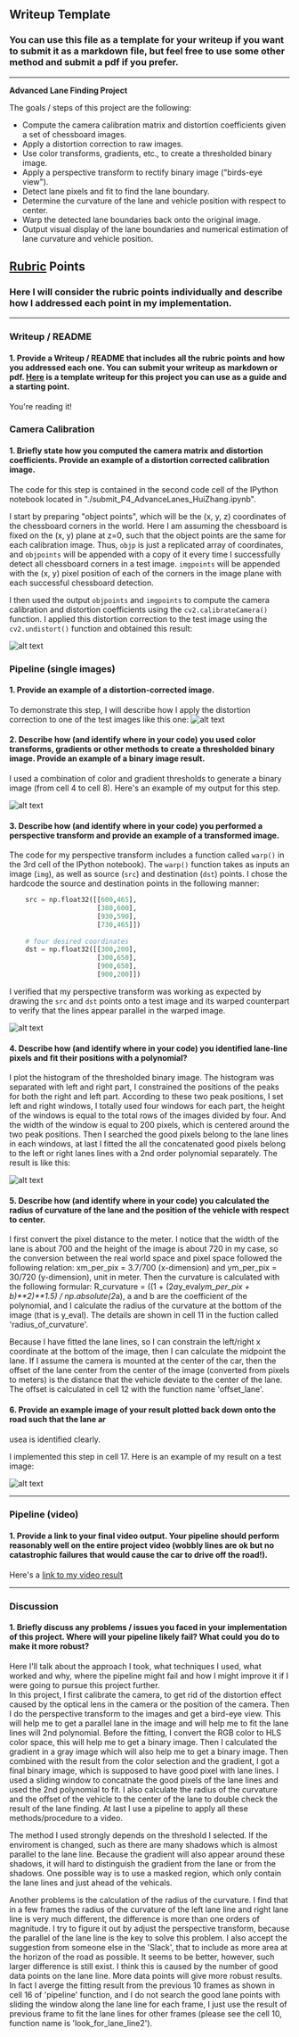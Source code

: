 ## Writeup Template

### You can use this file as a template for your writeup if you want to submit it as a markdown file, but feel free to use some other method and submit a pdf if you prefer.

---

**Advanced Lane Finding Project**

The goals / steps of this project are the following:

* Compute the camera calibration matrix and distortion coefficients given a set of chessboard images.
* Apply a distortion correction to raw images.
* Use color transforms, gradients, etc., to create a thresholded binary image.
* Apply a perspective transform to rectify binary image ("birds-eye view").
* Detect lane pixels and fit to find the lane boundary.
* Determine the curvature of the lane and vehicle position with respect to center.
* Warp the detected lane boundaries back onto the original image.
* Output visual display of the lane boundaries and numerical estimation of lane curvature and vehicle position.

[//]: # (Image References)

[image1]: ./my_p4_examples/undistort_image.jpg  "Undistorted"
[image2]: ./my_p4_test_images/test3.jpg "Road Transformed"
[image3]: ./my_p4_examples/binary_combo_example.jpg "Binary Example"
[image4]: ./my_p4_examples/warped_straight_lines.jpg "Warp Example"
[image5]: ./my_p4_examples/color_fit_lines.jpg "Fit Visual"
[image6]: ./my_p4_examples/example_output.jpg "Output"
[video1]: ./project_video_submit.mp4 "Video"

## [Rubric](https://review.udacity.com/#!/rubrics/571/view) Points

### Here I will consider the rubric points individually and describe how I addressed each point in my implementation.  

---

### Writeup / README

#### 1. Provide a Writeup / README that includes all the rubric points and how you addressed each one.  You can submit your writeup as markdown or pdf.  [Here](https://github.com/udacity/CarND-Advanced-Lane-Lines/blob/master/writeup_template.md) is a template writeup for this project you can use as a guide and a starting point.  

You're reading it!

### Camera Calibration

#### 1. Briefly state how you computed the camera matrix and distortion coefficients. Provide an example of a distortion corrected calibration image.

The code for this step is contained in the second code cell of the IPython notebook located in "./submit_P4_AdvanceLanes_HuiZhang.ipynb".  

I start by preparing "object points", which will be the (x, y, z) coordinates of the chessboard corners in the world. Here I am assuming the chessboard is fixed on the (x, y) plane at z=0, such that the object points are the same for each calibration image.  Thus, `objp` is just a replicated array of coordinates, and `objpoints` will be appended with a copy of it every time I successfully detect all chessboard corners in a test image.  `imgpoints` will be appended with the (x, y) pixel position of each of the corners in the image plane with each successful chessboard detection.  

I then used the output `objpoints` and `imgpoints` to compute the camera calibration and distortion coefficients using the `cv2.calibrateCamera()` function.  I applied this distortion correction to the test image using the `cv2.undistort()` function and obtained this result: 

![alt text][image1]

### Pipeline (single images)

#### 1. Provide an example of a distortion-corrected image.

To demonstrate this step, I will describe how I apply the distortion correction to one of the test images like this one:
![alt text][image2]

#### 2. Describe how (and identify where in your code) you used color transforms, gradients or other methods to create a thresholded binary image.  Provide an example of a binary image result.

I used a combination of color and gradient thresholds to generate a binary image (from cell 4 to cell 8).  Here's an example of my output for this step.

![alt text][image3]

#### 3. Describe how (and identify where in your code) you performed a perspective transform and provide an example of a transformed image.

The code for my perspective transform includes a function called `warp()` in the 3rd cell of the IPython notebook).  The `warp()` function takes as inputs an image (`img`), as well as source (`src`) and destination (`dst`) points.  I chose the hardcode the source and destination points in the following manner:

```python
    src = np.float32([[600,465],
                      [380,600],
                      [930,590],
                      [730,465]])
    
    # four desired coordinates
    dst = np.float32([[300,200],
                      [300,650],
                      [900,650],
                      [900,200]])
```


I verified that my perspective transform was working as expected by drawing the `src` and `dst` points onto a test image and its warped counterpart to verify that the lines appear parallel in the warped image.

![alt text][image4]

#### 4. Describe how (and identify where in your code) you identified lane-line pixels and fit their positions with a polynomial?

I plot the histogram of the thresholded binary image. The histogram was separated with left and right part, I constrained the positions of the peaks for both the right and left part.
According to these two peak positions, I set left and right windows, I totally used four windows for each part, the height of the windows is equal to the total rows of the images 
divided by four. And the width of the window is equal to 200 pixels, which is centered around the two peak positions. Then I searched the good pixels belong to the lane lines in 
each windows, at last I fitted the all the concatenated good pixels belong to the left or right lanes lines with a 2nd order polynomial separately. The result is like this:

![alt text][image5]

#### 5. Describe how (and identify where in your code) you calculated the radius of curvature of the lane and the position of the vehicle with respect to center.

I first convert the pixel distance to the meter. I notice that the width of the lane is about 700 and the height of the image is about 720 in my case, so the conversion between 
the real world space and pixel space followed the following relation: xm_per_pix = 3.7/700 (x-dimension) and ym_per_pix = 30/720 (y-dimension), unit in meter.
Then the curvature is calculated with the following formular: R_curvature = ((1 + (2*a*y_eval*ym_per_pix + b)**2)**1.5) / np.absolute(2*a), a and b are the coefficient of the polynomial,
and I calculate the radius of the curvature at the bottom of the image (that is y_eval). The details are shown in cell 11 in the fuction called 'radius_of_curvature'.

Because I have fitted the lane lines, so I can constrain the left/right x coordinate at the bottom of the image, then I can calculate the midpoint the lane. If I assume the camera 
is mounted at the center of the car, then the offset of the lane center from the center of the image (converted from pixels to meters) is the distance that the vehicle deviate
to the center of the lane. The offset is calculated in cell 12 with the function name 'offset_lane'.



#### 6. Provide an example image of your result plotted back down onto the road such that the lane ar
usea is identified clearly.

I implemented this step in cell 17.  Here is an example of my result on a test image:

![alt text][image6]

---

### Pipeline (video)

#### 1. Provide a link to your final video output.  Your pipeline should perform reasonably well on the entire project video (wobbly lines are ok but no catastrophic failures that would cause the car to drive off the road!).

Here's a [link to my video result](./project_video_submit.mp4)

---

### Discussion

#### 1. Briefly discuss any problems / issues you faced in your implementation of this project.  Where will your pipeline likely fail?  What could you do to make it more robust?

Here I'll talk about the approach I took, what techniques I used, what worked and why, where the pipeline might fail and how I might improve it if I were going to pursue this project further.  
In this project, I first calibrate the camera, to get rid of the distortion effect caused by the optical lens in the camera or the position of the camera. Then I do the perspective
transform to the images and get a bird-eye view. This will help me to get a parallel lane in the image and will help me to fit the lane lines will 2nd polynomial. Before the fitting, 
I convert the RGB color to HLS color space, this will help me to get a binary image. Then I calculated the gradient in a gray image which will also help me to get a binary image.
Then combined with the result from the color selection and the gradient, I got a final binary image, which is supposed to have good pixel with lane lines. I used a sliding window to
concatnate the good pixels of the lane lines and used the 2nd polynomial to fit. I also calculate the radius of the curvature and the offset of the vehicle to the center of the lane
to double check the result of the lane finding. At last I use a pipeline to apply all these methods/procedure to a video.


The method I used strongly depends on the threshold I selected. If the enviroment is changed, such as there are many shadows which is almost parallel to the lane line. Because the gradient
will also appear around these shadows, it will hard to distinguish the gradient from the lane or from the shadows. One possible way is to use a masked region, which only contain 
the lane lines and just ahead of the vehicals.

Another problems is the calculation of the radius of the curvature. I find that in a few frames the radius of the curvature of the left lane line and right lane line is very much 
different, the difference is more than one orders of magnitude. I try to figure it out by adjust the perspective transform, because the parallel of the lane line is the key to solve
this problem. I also accept the suggestion from someone else in the 'Slack', that to include as more area at the horizon of the road as possible. It seems to be better, however, such
larger difference is still exist. I think this is caused by the number of good data points on the lane line. More data points will give more robust results. In fact I averge the fitting
result from the previous 10 frames as shown in cell 16 of 'pipeline' function, and I do not search the good lane points with sliding the window along the lane line for each frame, I just
use the result of previous frame to fit the lane lines for other frames (please see the cell 10, function name is 'look_for_lane_line2').
